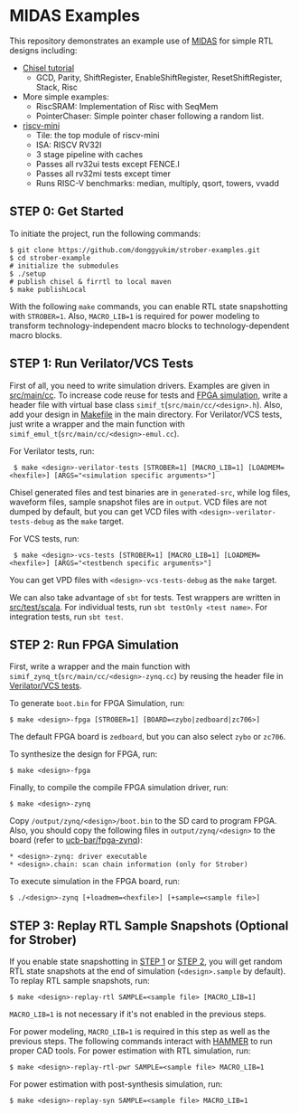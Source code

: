 # MIDAS Examples
This repository demonstrates an example use of [MIDAS](https://github.com/ucb-bar/midas-release) for simple RTL designs including:
+ [Chisel tutorial](https://github.com/ucb-bar/chisel-tutorial)
  + GCD, Parity, ShiftRegister, EnableShiftRegister, ResetShiftRegister, Stack, Risc
+ More simple examples:
  + RiscSRAM: Implementation of Risc with SeqMem
  + PointerChaser: Simple pointer chaser following a random list.
+ [riscv-mini](https://github.com/ucb-bar/riscv-mini)
  + Tile: the top module of riscv-mini
  + ISA: RISCV RV32I
  + 3 stage pipeline with caches
  + Passes all rv32ui tests except FENCE.I
  + Passes all rv32mi tests except timer
  + Runs RISC-V benchmarks: median, multiply, qsort, towers, vvadd

## <a name="step0"></a> STEP 0: Get Started
To initiate the project, run the following commands:

    $ git clone https://github.com/donggyukim/strober-examples.git
    $ cd strober-example
    # initialize the submodules
    $ ./setup
    # publish chisel & firrtl to local maven
    $ make publishLocal

With the following `make` commands, you can enable RTL state snapshotting with `STROBER=1`. Also, `MACRO_LIB=1` is required for power modeling to transform technology-independent macro blocks to technology-dependent macro blocks.

## <a name="step1"></a> STEP 1: Run Verilator/VCS Tests
First of all, you need to write simulation drivers. Examples are given in [src/main/cc](src/main/cc). To increase code reuse for tests and [FPGA simulation](step2), write a header file with virtual base class `simif_t`(`src/main/cc/<design>.h`). Also, add your design in [Makefile](Makefile) in the main directory. For Verilator/VCS tests, just write a wrapper and the main function with `simif_emul_t`(`src/main/cc/<design>-emul.cc`). 

For Verilator tests, run:

     $ make <design>-verilator-tests [STROBER=1] [MACRO_LIB=1] [LOADMEM=<hexfile>] [ARGS="<simulation specific arguments>"]

Chisel generated files and test binaries are in `generated-src`, while log files, waveform files, sample snapshot files are in `output`. VCD files are not dumped by default, but you can get VCD files with `<design>-verilator-tests-debug` as the `make` target.

For VCS tests, run:

     $ make <design>-vcs-tests [STROBER=1] [MACRO_LIB=1] [LOADMEM=<hexfile>] [ARGS="<testbench specific arguments>"]

You can get VPD files with `<design>-vcs-tests-debug` as the `make` target.

We can also take advantage of `sbt` for tests. Test wrappers are written in [src/test/scala](src/test/scala). For individual tests, run `sbt testOnly <test name>`. For integration tests, run `sbt test`.

## <a name="step2"></a> STEP 2: Run FPGA Simulation
First, write a wrapper and the main function with `simif_zynq_t`(`src/main/cc/<design>-zynq.cc`) by reusing the header file in [Verilator/VCS tests](step1).

To generate `boot.bin` for FPGA Simulation, run:

    $ make <design>-fpga [STROBER=1] [BOARD=<zybo|zedboard|zc706>]

The default FPGA board is `zedboard`, but you can also select `zybo` or `zc706`.

To synthesize the design for FPGA, run:

    $ make <design>-fpga
    
Finally, to compile the compile FPGA simulation driver, run:

    $ make <design>-zynq
    
Copy `/output/zynq/<design>/boot.bin` to the SD card to program FPGA. Also, you should copy the following files in `output/zynq/<design>` to the board (refer to [ucb-bar/fpga-zynq](https://github.com/ucb-bar/fpga-zynq#b--getting-files-on--off-the-board)):

    * <design>-zynq: driver executable
    * <design>.chain: scan chain information (only for Strober)
    
To execute simulation in the FPGA board, run:

    $ ./<design>-zynq [+loadmem=<hexfile>] [+sample=<sample file>]

## <a name="step3"></a> STEP 3: Replay RTL Sample Snapshots (Optional for Strober)
If you enable state snapshotting in [STEP 1](step1) or [STEP 2](step2), you will get random RTL state snapshots at the end of simulation (`<design>.sample` by default). To replay RTL sample snapshots, run:

    $ make <design>-replay-rtl SAMPLE=<sample file> [MACRO_LIB=1]
    
`MACRO_LIB=1` is not necessary if it's not enabled in the previous steps.

For power modeling, `MACRO_LIB=1` is required in this step as well as the previous steps. The following commands interact with [HAMMER](https://github.com/ucb-bar/hammer.git) to run proper CAD tools. For power estimation with RTL simulation, run:

    $ make <design>-replay-rtl-pwr SAMPLE=<sample file> MACRO_LIB=1
    
For power estimation with post-synthesis simulation, run:

    $ make <design>-replay-syn SAMPLE=<sample file> MACRO_LIB=1
